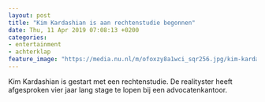 ```yaml
---
layout: post
title: "Kim Kardashian is aan rechtenstudie begonnen"
date: Thu, 11 Apr 2019 07:08:13 +0200
categories: 
- entertainment 
- achterklap 
feature_image: "https://media.nu.nl/m/ofoxzy8a1wci_sqr256.jpg/kim-kardashian-is-aan-rechtenstudie-begonnen.jpg"
---
```


Kim Kardashian is gestart met een rechtenstudie. De realityster heeft afgesproken vier jaar lang stage te lopen bij een advocatenkantoor.
